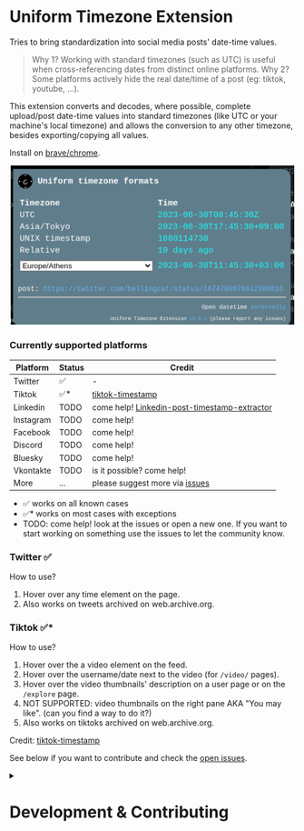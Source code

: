 # Uniform Timezone Extension

Tries to bring standardization into social media posts' date-time values.

> Why 1? Working with standard timezones (such as UTC) is useful when cross-referencing dates from distinct online platforms.
> Why 2? Some platforms actively hide the real date/time of a post (eg: tiktok, youtube, ...).

This extension converts and decodes, where possible, complete upload/post date-time values into standard timezones (like UTC or your machine's local timezone) and allows the conversion to any other timezone, besides exporting/copying all values.

Install on [brave/chrome](https://chrome.google.com/webstore/detail/uniform-timezone-extensio/fhpdgikedeljapdckiegnjiendkhphlg).

<p align="center">
<img src="media/screenshot-extension.png" alt="extension preview" width="500px"/>
</p>

### Currently supported platforms

| Platform  | Status | Credit                                                                                                          |
| --------- | ------ | --------------------------------------------------------------------------------------------------------------- |
| Twitter   | ✅      | -                                                                                                               |
| Tiktok    | ✅*     | [tiktok-timestamp](https://bellingcat.github.io/tiktok-timestamp/)                                              |
| Linkedin  | TODO   | come help! [Linkedin-post-timestamp-extractor](https://ollie-boyd.github.io/Linkedin-post-timestamp-extractor/) |
| Instagram | TODO   | come help!                                                                                                      |
| Facebook  | TODO   | come help!                                                                                                      |
| Discord   | TODO   | come help!                                                                                                      |
| Bluesky   | TODO   | come help!                                                                                                      |
| Vkontakte | TODO   | is it possible? come help!                                                                                      |
| More      | ...    | please suggest more via [issues](https://github.com/bellingcat/uniform-timezone/issues)                         |

- ✅ works on all known cases
- ✅* works on most cases with exceptions
- TODO: come help! look at the issues or open a new one. If you want to start working on something use the issues to let the community know.

### Twitter ✅
How to use?
1. Hover over any time element on the page.
2. Also works on tweets archived on web.archive.org.

### Tiktok ✅*
How to use?
1. Hover over the a video element on the feed.
2. Hover over the username/date next to the video (for `/video/` pages).
3. Hover over the video thumbnails' description on a user page or on the `/explore` page.
4. NOT SUPPORTED: video thumbnails on the right pane AKA "You may like". (can you find a way to do it?)
5. Also works on tiktoks archived on web.archive.org.


Credit: [tiktok-timestamp](https://bellingcat.github.io/tiktok-timestamp/)


See below if you want to contribute and check the [open issues](https://github.com/bellingcat/uniform-timezone/issues).

<details><summary><h1>Development & Contributing</h1></summary>



### 🛠 Build locally

1. Checkout the copied repository to your local machine eg. with `git clone https://github.com/my-username/my-awesome-extension/`
1. Run `npm install` to install all required dependencies
1. Run `npm run build`

The build step will create the `distribution` folder, this folder will contain the generated extension.

### 🏃 Run the extension

(optional) Using [web-ext](https://extensionworkshop.com/documentation/develop/getting-started-with-web-ext/) is recommended for automatic reloading and running in a dedicated browser instance. Alternatively you can load the extension manually (see below).

1. Run `npm run watch` to watch for file changes and build continuously
2. Then either [load the extension manually in Chrome](https://www.smashingmagazine.com/2017/04/browser-extension-edge-chrome-firefox-opera-brave-vivaldi/#google-chrome-opera-vivaldi) or [Firefox](https://www.smashingmagazine.com/2017/04/browser-extension-edge-chrome-firefox-opera-brave-vivaldi/#mozilla-firefox) by uploading unpacked extension (you need to manuall click the update button when making changes)
3. OR use [web-ext](https://extensionworkshop.com/documentation/develop/getting-started-with-web-ext/) for autoreloading
   1. run `npm install --global web-ext` (only only for the first time)
   2. In another terminal, run `web-ext run -t chromium`
4. Check that the extension is loaded by going to any of the implemented platforms

### Add a new timezone fixer
To add a new fixer you need:
1. edit [manifest.json](source/manifest.json) `content_scripts` and `web_accessible_resources` to include wildcards for the platform and reference a new content-script file
2. JS logic in the content-script file: see the example for [twitter](source/js/timezone-fixers/twitter.js). Feel free to add additional CSS if needed.
3. If the platform is archivable on archive.org try to add your fixer there as well (see the example for twitter in manifest.json)
4. Test and make a PR with screenshots/notes on implementation if needed

### Publishing (WIP)

It's possible to automatically publish to both the Chrome Web Store and Mozilla Addons at once by adding these secrets on GitHub Actions:

1. `CLIENT_ID`, `CLIENT_SECRET`, and `REFRESH_TOKEN` from [Google APIs][link-cws-keys].
2. `WEB_EXT_API_KEY`, and `WEB_EXT_API_SECRET` from [AMO][link-amo-keys].

Also include `EXTENSION_ID` in the secrets ([how to find it](https://stackoverflow.com/a/8946415/288906)) and add Mozilla’s [`gecko.id`](https://developer.mozilla.org/en-US/docs/Mozilla/Add-ons/WebExtensions/manifest.json/browser_specific_settings) to `manifest.json`.

The GitHub Actions workflow will:

1. Build the extension
2. Create a version number based on the current UTC date time, like [`19.6.16`](https://github.com/fregante/daily-version-action) and sets it in the manifest.json
3. Deploy it to both stores

#### Auto-publishing (WIP)

Thanks to the included [GitHub Action Workflows](.github/workflows), if you set up those secrets in the repo's Settings, the deployment will automatically happen:

- on a schedule, by default [every week](.github/workflows/release.yml) (but only if there are any new commits in the last tag)
- manually, by clicking ["Run workflow"](https://github.blog/changelog/2020-07-06-github-actions-manual-triggers-with-workflow_dispatch/) in the Actions tab.


</details>

